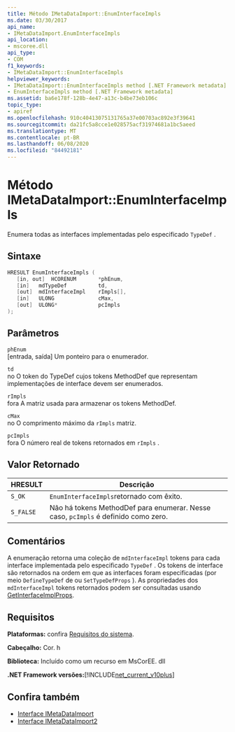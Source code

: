 ```yaml
---
title: Método IMetaDataImport::EnumInterfaceImpls
ms.date: 03/30/2017
api_name:
- IMetaDataImport.EnumInterfaceImpls
api_location:
- mscoree.dll
api_type:
- COM
f1_keywords:
- IMetaDataImport::EnumInterfaceImpls
helpviewer_keywords:
- IMetaDataImport::EnumInterfaceImpls method [.NET Framework metadata]
- EnumInterfaceImpls method [.NET Framework metadata]
ms.assetid: ba6e178f-128b-4e47-a13c-b4be73eb106c
topic_type:
- apiref
ms.openlocfilehash: 910c40413075131765a37e00703ac892e3f39641
ms.sourcegitcommit: da21fc5a8cce1e028575acf31974681a1bc5aeed
ms.translationtype: MT
ms.contentlocale: pt-BR
ms.lasthandoff: 06/08/2020
ms.locfileid: "84492181"
---
```

# <a name="imetadataimportenuminterfaceimpls-method"></a>Método IMetaDataImport::EnumInterfaceImpls
Enumera todas as interfaces implementadas pelo especificado `TypeDef` .
  
## <a name="syntax"></a>Sintaxe  
  
```cpp  
HRESULT EnumInterfaceImpls (  
   [in, out]  HCORENUM       *phEnum,
   [in]   mdTypeDef          td,  
   [out]  mdInterfaceImpl    rImpls[],
   [in]   ULONG              cMax,  
   [out]  ULONG*             pcImpls  
);  
```  
  
## <a name="parameters"></a>Parâmetros  
 `phEnum`  
 [entrada, saída] Um ponteiro para o enumerador.  
  
 `td`  
 no O token do TypeDef cujos tokens MethodDef que representam implementações de interface devem ser enumerados.  
  
 `rImpls`  
 fora A matriz usada para armazenar os tokens MethodDef.  
  
 `cMax`  
 no O comprimento máximo da `rImpls` matriz.  
  
 `pcImpls`  
 fora O número real de tokens retornados em `rImpls` .  
  
## <a name="return-value"></a>Valor Retornado  
  
|HRESULT|Descrição|  
|-------------|-----------------|  
|`S_OK`|`EnumInterfaceImpls`retornado com êxito.|  
|`S_FALSE`|Não há tokens MethodDef para enumerar. Nesse caso, `pcImpls` é definido como zero.|  

## <a name="remarks"></a>Comentários

A enumeração retorna uma coleção de `mdInterfaceImpl` tokens para cada interface implementada pelo especificado `TypeDef` . Os tokens de interface são retornados na ordem em que as interfaces foram especificadas (por meio `DefineTypeDef` de ou `SetTypeDefProps` ). As propriedades dos `mdInterfaceImpl` tokens retornados podem ser consultadas usando [GetInterfaceImplProps](imetadataimport-getinterfaceimplprops-method.md).
  
## <a name="requirements"></a>Requisitos  
 **Plataformas:** confira [Requisitos do sistema](../../get-started/system-requirements.md).  
  
 **Cabeçalho:** Cor. h  
  
 **Biblioteca:** Incluído como um recurso em MsCorEE. dll  
  
 **.NET Framework versões:**[!INCLUDE[net_current_v10plus](../../../../includes/net-current-v10plus-md.md)]  
  
## <a name="see-also"></a>Confira também

- [Interface IMetaDataImport](imetadataimport-interface.md)
- [Interface IMetaDataImport2](imetadataimport2-interface.md)
